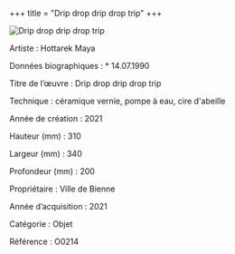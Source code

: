+++
title = "Drip drop drip drop trip"
+++

![Drip drop drip drop trip](/images/o0214.jpg)

Artiste
: Hottarek Maya

Données biographiques
: \* 14.07.1990

Titre de l’œuvre
: Drip drop drip drop trip

Technique
: céramique vernie, pompe à eau, cire d'abeille

Année de création
: 2021

Hauteur (mm)
: 310

Largeur (mm)
: 340

Profondeur (mm)
: 200

Propriétaire
: Ville de Bienne

Année d’acquisition
: 2021

Catégorie
: Objet

Référence
: O0214
